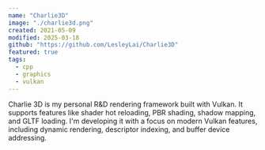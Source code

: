 ```yaml
---
name: "Charlie3D"
image: "./charlie3d.png"
created: 2021-05-09
modified: 2025-03-18
github: "https://github.com/LesleyLai/Charlie3D"
featured: true
tags:
  - cpp
  - graphics
  - vulkan
---
```


Charlie 3D is my personal R&D rendering framework built with Vulkan. It supports features like shader hot reloading, PBR shading, shadow mapping, and GLTF loading. I'm developing it with a focus on modern Vulkan features, including dynamic rendering, descriptor indexing, and buffer device addressing.